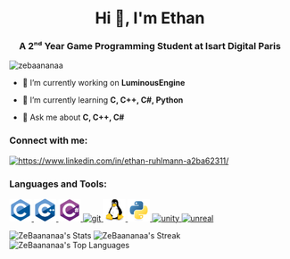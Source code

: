 <h1 align="center">Hi 👋, I'm Ethan</h1>
<h3 align="center">A 2ⁿᵈ Year Game Programming Student at Isart Digital Paris</h3>

<p align="left"> <img src="https://komarev.com/ghpvc/?username=zebaananaa&label=Profile%20views&color=0e75b6&style=flat" alt="zebaananaa" /> </p>

- 🔭 I’m currently working on **LuminousEngine**

- 🌱 I’m currently learning **C, C++, C#, Python**

- 💬 Ask me about **C, C++, C#**

<h3 align="left">Connect with me:</h3>
<p align="left">
<a href="https://linkedin.com/in/https://www.linkedin.com/in/ethan-ruhlmann-a2ba62311/" target="blank"><img align="center" src="https://raw.githubusercontent.com/rahuldkjain/github-profile-readme-generator/master/src/images/icons/Social/linked-in-alt.svg" alt="https://www.linkedin.com/in/ethan-ruhlmann-a2ba62311/" height="30" width="40" /></a>
</p>

<h3 align="left">Languages and Tools:</h3>
<p align="left"> <a href="https://www.cprogramming.com/" target="_blank" rel="noreferrer"> <img src="https://raw.githubusercontent.com/devicons/devicon/master/icons/c/c-original.svg" alt="c" width="40" height="40"/> </a> <a href="https://www.w3schools.com/cpp/" target="_blank" rel="noreferrer"> <img src="https://raw.githubusercontent.com/devicons/devicon/master/icons/cplusplus/cplusplus-original.svg" alt="cplusplus" width="40" height="40"/> </a> <a href="https://www.w3schools.com/cs/" target="_blank" rel="noreferrer"> <img src="https://raw.githubusercontent.com/devicons/devicon/master/icons/csharp/csharp-original.svg" alt="csharp" width="40" height="40"/> </a> <a href="https://git-scm.com/" target="_blank" rel="noreferrer"> <img src="https://www.vectorlogo.zone/logos/git-scm/git-scm-icon.svg" alt="git" width="40" height="40"/> </a> <a href="https://www.linux.org/" target="_blank" rel="noreferrer"> <img src="https://raw.githubusercontent.com/devicons/devicon/master/icons/linux/linux-original.svg" alt="linux" width="40" height="40"/> </a> <a href="https://www.python.org" target="_blank" rel="noreferrer"> <img src="https://raw.githubusercontent.com/devicons/devicon/master/icons/python/python-original.svg" alt="python" width="40" height="40"/> </a> <a href="https://unity.com/" target="_blank" rel="noreferrer"> <img src="https://www.vectorlogo.zone/logos/unity3d/unity3d-icon.svg" alt="unity" width="40" height="40"/> </a> <a href="https://unrealengine.com/" target="_blank" rel="noreferrer"> <img src="https://raw.githubusercontent.com/kenangundogan/fontisto/036b7eca71aab1bef8e6a0518f7329f13ed62f6b/icons/svg/brand/unreal-engine.svg" alt="unreal" width="40" height="40"/> </a> </p>

![ZeBaananaa's Stats](https://github-readme-stats.vercel.app/api?username=ZeBaananaa&theme=tokyonight&show_icons=true&hide_border=false&count_private=true)
![ZeBaananaa's Streak](https://github-readme-streak-stats.herokuapp.com/?user=ZeBaananaa&theme=tokyonight&hide_border=false)
![ZeBaananaa's Top Languages](https://github-readme-stats.vercel.app/api/top-langs/?username=ZeBaananaa&theme=tokyonight&show_icons=true&hide_border=false&layout=compact)
